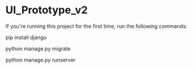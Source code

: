 # UI_Prototype_v2

If you're running this project for the first time, run the following commands:

pip install django

python manage.py migrate

python manage.py runserver
